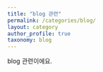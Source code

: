 ```yaml
---
title: "blog 관련"
permalink: /categories/blog/
layout: category
author_profile: true
taxonomy: blog
---
```


blog 관련이에요.